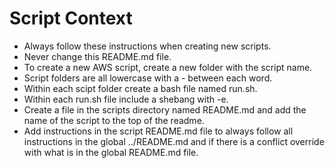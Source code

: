 # Script Context

* Always follow these instructions when creating new scripts.
* Never change this README.md file. 
* To create a new AWS script, create a new folder with the script name.
* Script folders are all lowercase with a - between each word.
* Within each scipt folder create a bash file named run.sh.
* Within each run.sh file include a shebang with -e.
* Create a file in the scripts directory named README.md and add the name of the script to the top of the readme.
* Add instructions in the script README.md file to always follow all instructions in the global ../README.md and if there is a conflict override with what is in the global README.md file.

